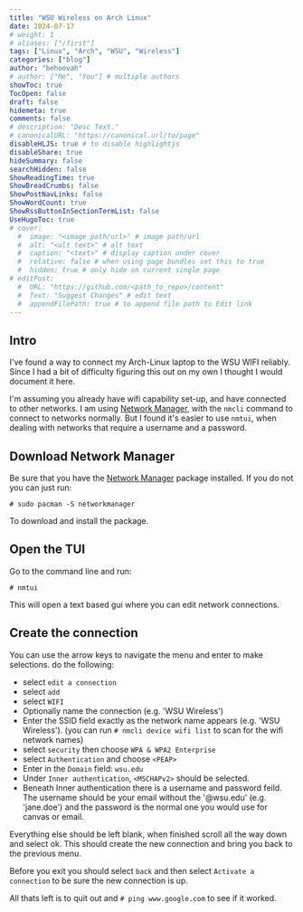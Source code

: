 ```yaml
---
title: "WSU Wireless on Arch Linux"
date: 2024-07-17
# weight: 1
# aliases: ["/first"]
tags: ["Linux", "Arch", "WSU", "Wireless"]
categories: ["blog"]
author: "behoovah"
# author: ["Me", "You"] # multiple authors
showToc: true
TocOpen: false
draft: false
hidemeta: true
comments: false
# description: "Desc Text."
# canonicalURL: "https://canonical.url/to/page"
disableHLJS: true # to disable highlightjs
disableShare: true
hideSummary: false
searchHidden: false
ShowReadingTime: true
ShowBreadCrumbs: false
ShowPostNavLinks: false
ShowWordCount: true
ShowRssButtonInSectionTermList: false
UseHugoToc: true
# cover:
  #  image: "<image path/url>" # image path/url
  #  alt: "<alt text>" # alt text
  #  caption: "<text>" # display caption under cover
  #  relative: false # when using page bundles set this to true
  #  hidden: true # only hide on current single page
# editPost:
  #  URL: "https://github.com/<path_to_repo>/content"
  #  Text: "Suggest Changes" # edit text
  #  appendFilePath: true # to append file path to Edit link
---
```

## Intro
I've found a way to connect my Arch-Linux laptop to the WSU WIFI reliably. 
Since I had a bit of difficulty figuring this out on my own I thought I would document it here.

I'm assuming you already have wifi capability set-up, and have connected to other networks.
I am using [Network Manager](https://wiki.archlinux.org/title/NetworkManager), with the `nmcli` command to
connect to networks normally. But I found it's easier to use `nmtui`, when dealing with networks that
require a username and a password.

## Download Network Manager
Be sure that you have the [Network Manager](https://wiki.archlinux.org/title/NetworkManager)
package installed. If you do not you can just run:
```
# sudo pacman -S networkmanager
```
To download and install the package.

## Open the TUI
Go to the command line and run:
```
# nmtui
```
This will open a text based gui where you can edit network connections.

## Create the connection
You can use the arrow keys to navigate the menu and enter to make selections. 
do the following:
+ select `edit a connection`
+ select `add`
+ select `WIFI`
+ Optionally name the connection (e.g. 'WSU Wireless')
+ Enter the SSID field exactly as the network name appears (e.g. 'WSU Wireless').
(you can run `# nmcli device wifi list` to scan for the wifi network names)
+ select `security` then choose `WPA & WPA2 Enterprise`
+ select `Authentication` and choose `<PEAP>`
+ Enter in the `Domain` field: `wsu.edu`
+ Under `Inner authentication`, `<MSCHAPv2>` should be selected.
+ Beneath Inner authentication there is a username and password feild. 
The username should be your email without the '@wsu.edu' (e.g. 'jane.doe')
and the password is the normal one you would use for canvas or email.

Everything else should be left blank, when finished scroll all the way down
and select ok. This should create the new connection and bring you back to the
previous menu.

Before you exit you should select `back` and then select `Activate a connection` to be sure 
the new connection is up.

All thats left is to quit out and `# ping www.google.com` to see if it worked.
